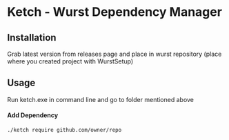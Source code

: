 # Ketch - Wurst Dependency Manager

## Installation
Grab latest version from releases page and place in wurst repository (place where you created project with WurstSetup)
## Usage
Run ketch.exe in command line and go to folder mentioned above
#### Add Dependency
`./ketch require github.com/owner/repo`